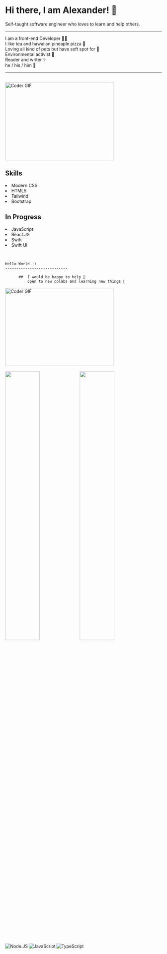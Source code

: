# Hi there, I am Alexander! 👋 


Self-taught software engineer who loves to learn and help others. 
***

<p> I am a front-end Developer 👨‍💻  <br>
I like tea and hawaiian pineaple pizza 🍕 <br>
Loving all kind of pets but have soft spot for 🐶 <br>
Environmental activist 🌱 <br>
Reader and writer ✨ <br>
he / his / him 🙋‍ </p>

***

<br>
 
<img alt="Coder GIF" height=250 width=350 src="https://cdn.dribbble.com/users/1187836/screenshots/6539429/programer.gif" />

<br>

<h2>Skills</h2>
<p> 
  <li>Modern CSS</li>
  <li>HTML5</li>
  <li>Tailwind</li>
   <li>Bootstrap</li>
</p> 


<h2>In Progress</h2> 
 <p> 
  <li>JavaScript</li>
  <li>React.JS</li>
  <li>Swift</li>
   <li>Swift UI</li>
 <p>
    
  <br>
    
    Hello World :)
    ----------------------------
    
          ##  I would be happy to help 🌟
              open to new colabs and learning new things 👾
 


<img alt="Coder GIF" height=250 width=350 src="https://thumbs.gfycat.com/EvilNextDevilfish-small.gif" />
  
<br>
<br>

<img align="left" width="47%" src="https://github-readme-stats.vercel.app/api?username=Gryffindorcode&show_icons=true&theme=radical"/>
<img align="left" width="47%" src="https://github-readme-stats.vercel.app/api/top-langs/?username=Gryffindorcode&layout=compact"/>


<img align="left" alt="Node.JS" src="https://img.shields.io/badge/node.js-6DA55F?style=for-the-badge&logo=node.js&logoColor=white" />
<img align="left" alt="JavaScript" src="https://img.shields.io/badge/javascript-%23323330.svg?style=for-the-badge&logo=javascript&logoColor=%23F7DF1E" />
<img alt="TypeScript" src="https://img.shields.io/badge/typescript-%23007ACC.svg?style=for-the-badge&logo=typescript&logoColor=white" />

